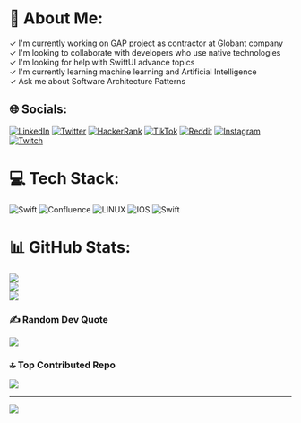 # 💫 About Me:
✓ I'm currently working on GAP project as contractor at Globant company<br>✓ I'm looking to collaborate with developers who use native technologies<br>✓ I'm looking for help with SwiftUI advance topics<br>✓ I'm currently learning machine learning and Artificial Intelligence<br>✓ Ask me about Software Architecture Patterns


## 🌐 Socials:
[![LinkedIn](https://img.shields.io/badge/LinkedIn-%230077B5.svg?logo=linkedin&logoColor=white)](https://linkedin.com/in/raul-lopez-03187885) [![Twitter](https://img.shields.io/badge/Twitter-%231DA1F2.svg?logo=Twitter&logoColor=white)](https://twitter.com/raul_mexi) [![HackerRank](https://img.shields.io/badge/HackerRank-00EA64?logo=HackerRank&logoColor=white)](https://www.hackerrank.com/rlopezmartinez3) [![TikTok](https://img.shields.io/badge/TikTok-%23000000.svg?logo=TikTok&logoColor=white)](https://tiktok.com/@antiguru_ios) [![Reddit](https://img.shields.io/badge/Reddit-%23FF4500.svg?logo=Reddit&logoColor=white)](https://reddit.com/user/rSilver_MX) [![Instagram](https://img.shields.io/badge/Instagram-%23E4405F.svg?logo=Instagram&logoColor=white)](https://instagram.com/rulo_k2) [![Twitch](https://img.shields.io/badge/Twitch-%239146FF.svg?logo=Twitch&logoColor=white)](https://twitch.tv/rulo_k) 

# 💻 Tech Stack:
![Swift](https://img.shields.io/badge/swift-F54A2A?style=for-the-badge&logo=swift&logoColor=white) ![Confluence](https://img.shields.io/badge/confluence-%23172BF4.svg?style=for-the-badge&logo=confluence&logoColor=white) ![LINUX](https://img.shields.io/badge/Linux-FCC624?style=for-the-badge&logo=linux&logoColor=black) ![IOS](https://img.shields.io/badge/IOS-%2320232a.svg?style=for-the-badge&logo=apple&logoColor=white) ![Swift](https://img.shields.io/badge/swift-F54A2A?style=for-the-badge&logo=swift&logoColor=white)
# 📊 GitHub Stats:
![](https://github-readme-stats.vercel.app/api?username=rlopez1990&theme=swift&hide_border=false&include_all_commits=false&count_private=false)<br/>
![](https://github-readme-streak-stats.herokuapp.com/?user=rlopez1990&theme=swift&hide_border=false)<br/>
![](https://github-readme-stats.vercel.app/api/top-langs/?username=rlopez1990&theme=swift&hide_border=false&include_all_commits=false&count_private=false&layout=compact)

### ✍️ Random Dev Quote
![](https://quotes-github-readme.vercel.app/api?type=horizontal&theme=tokyonight)

### 🔝 Top Contributed Repo
![](https://github-contributor-stats.vercel.app/api?username=rlopez1990&limit=5&theme=dark&combine_all_yearly_contributions=true)

---
[![](https://visitcount.itsvg.in/api?id=rlopez1990&icon=0&color=0)](https://visitcount.itsvg.in)

<!-- Proudly created with GPRM ( https://gprm.itsvg.in ) -->
